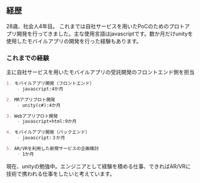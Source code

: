 ## 経歴

28歳、社会人4年目。
これまでは自社サービスを用いたPoCのためのプロトアプリ開発を行ってきました。主な使用言語はjavascriptです。数か月だけunityを使用したモバイルアプリの開発を行った経験もあります。


### これまでの経験

主に自社サービスを用いたモバイルアプリの受託開発のフロントエンド側を担当

```markdown
1. モバイルアプリ開発（フロントエンド）
    - javascript:4か月

2. MRアプリプロト開発
    - unity(c#):4か月

3. Webアプリプロト開発
    - javascript+html:9か月

4. モバイルアプリ開発（バックエンド）
    - javascript:３か月

5. AR/VRを利用した新規サービスの企画検討
    - 1か月
```

現在、unityの勉強中。エンジニアとして経験を積める仕事、できればAR/VRに技術で携われる仕事をしたいと考えています。